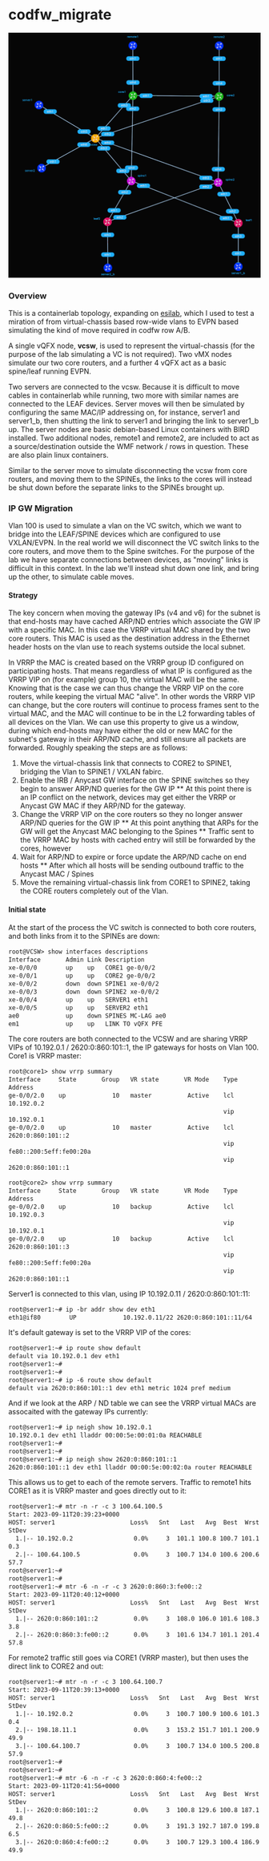 # codfw_migrate

![codfw_migrate topology](https://raw.githubusercontent.com/topranks/homerlabs/main/labs/codfw_migrate/diagram.png)

### Overview

This is a containerlab topology, expanding on [esilab](../esilab), which I used to test a miration of from virtual-chassis based row-wide vlans to EVPN based simulating the kind of move required in codfw row A/B.  

A single vQFX node, **vcsw**, is used to represent the virtual-chassis (for the purpose of the lab simulating a VC is not required).  Two vMX nodes simulate our two core routers, and a further 4 vQFX act as a basic spine/leaf running EVPN.  

Two servers are connected to the vcsw.  Because it is difficult to move cables in containerlab while running, two more with similar names are connected to the LEAF devices.  Server moves will then be simulated by configuring the same MAC/IP addressing on, for instance, server1 and server1_b, then shutting the link to server1 and bringing the link to server1_b up.  The server nodes are basic debian-based Linux containers with BIRD installed.  Two additional nodes, remote1 and remote2, are included to act as a source/destination outside the WMF network / rows in question.  These are also plain linux containers.

Similar to the server move to simulate disconnecting the vcsw from core routers, and moving them to the SPINEs, the links to the cores will instead be shut down before the separate links to the SPINEs brought up.

### IP GW Migration

Vlan 100 is used to simulate a vlan on the VC switch, which we want to bridge into the LEAF/SPINE devices which are configured to use VXLAN/EVPN.  In the real world we will disconnect the VC switch links to the core routers, and move them to the Spine switches.  For the purpose of the lab we have separate connections between devices, as "moving" links is difficult in this context.  In the lab we'll instead shut down one link, and bring up the other, to simulate cable moves.

#### Strategy

The key concern when moving the gateway IPs (v4 and v6) for the subnet is that end-hosts may have cached ARP/ND entries which associate the GW IP with a specific MAC.  In this case the VRRP virtual MAC shared by the two core routers.  This MAC is used as the destination address in the Ethernet header hosts on the vlan use to reach systems outside the local subnet.

In VRRP the MAC is created based on the VRRP group ID configured on participating hosts.  That means regardless of what IP is configured as the VRRP VIP on (for example) group 10, the virtual MAC will be the same.  Knowing that is the case we can thus change the VRRP VIP on the core routers, while keeping the virtual MAC "alive".  In other words the VRRP VIP can change, but the core routers will continue to process frames sent to the virtual MAC, and the MAC will continue to be in the L2 forwarding tables of all devices on the Vlan.  We can use this property to give us a window, during which end-hosts may have either the old or new MAC for the subnet's gateway in their ARP/ND cache, and still ensure all packets are forwarded.  Roughly speaking the steps are as follows:

1. Move the virtual-chassis link that connects to CORE2 to SPINE1, bridging the Vlan to SPINE1 / VXLAN fabirc.
2. Enable the IRB / Anycast GW interface on the SPINE switches so they begin to answer ARP/ND queries for the GW IP
  ** At this point there is an IP conflict on the network, devices may get either the VRRP or Anycast GW MAC if they ARP/ND for the gateway.
3. Change the VRRP VIP on the core routers so they no longer answer ARP/ND queries for the GW IP
   ** At this point anything that ARPs for the GW will get the Anycast MAC belonging to the Spines
   ** Traffic sent to the VRRP MAC by hosts with cached entry will still be forwarded by the cores, however
4. Wait for ARP/ND to expire or force update the ARP/ND cache on end hosts
   ** After which all hosts will be sending outbound traffic to the Anycast MAC / Spines
5. Move the remaining virtual-chassis link from CORE1 to SPINE2, taking the CORE routers completely out of the Vlan.

#### Initial state

At the start of the process the VC switch is connected to both core routers, and both links from it to the SPINEs are down:
```
root@VCSW> show interfaces descriptions 
Interface       Admin Link Description
xe-0/0/0        up    up   CORE1 ge-0/0/2
xe-0/0/1        up    up   CORE2 ge-0/0/2
xe-0/0/2        down  down SPINE1 xe-0/0/2
xe-0/0/3        down  down SPINE2 xe-0/0/2
xe-0/0/4        up    up   SERVER1 eth1
xe-0/0/5        up    up   SERVER2 eth1
ae0             up    down SPINES MC-LAG ae0
em1             up    up   LINK TO vQFX PFE
```

The core routers are both connected to the VCSW and are sharing VRRP VIPs of 10.192.0.1 / 2620:0:860:101::1, the IP gateways for hosts on Vlan 100.  Core1 is VRRP master:
```
root@core1> show vrrp summary 
Interface     State       Group   VR state       VR Mode    Type   Address 
ge-0/0/2.0    up             10   master          Active    lcl    10.192.0.2         
                                                            vip    10.192.0.1         
ge-0/0/2.0    up             10   master          Active    lcl    2620:0:860:101::2  
                                                            vip    fe80::200:5eff:fe00:20a
                                                            vip    2620:0:860:101::1  
```
```
root@core2> show vrrp summary 
Interface     State       Group   VR state       VR Mode    Type   Address 
ge-0/0/2.0    up             10   backup          Active    lcl    10.192.0.3         
                                                            vip    10.192.0.1         
ge-0/0/2.0    up             10   backup          Active    lcl    2620:0:860:101::3  
                                                            vip    fe80::200:5eff:fe00:20a
                                                            vip    2620:0:860:101::1  
```

Server1 is connected to this vlan, using IP 10.192.0.11 / 2620:0:860:101::11:

```
root@server1:~# ip -br addr show dev eth1 
eth1@if80        UP             10.192.0.11/22 2620:0:860:101::11/64
```

It's default gateway is set to the VRRP VIP of the cores:
```
root@server1:~# ip route show default 
default via 10.192.0.1 dev eth1 
root@server1:~# 
root@server1:~# 
root@server1:~# ip -6 route show default 
default via 2620:0:860:101::1 dev eth1 metric 1024 pref medium
```

And if we look at the ARP / ND table we can see the VRRP virtual MACs are assocaited with the gateway IPs currently:

```
root@server1:~# ip neigh show 10.192.0.1 
10.192.0.1 dev eth1 lladdr 00:00:5e:00:01:0a REACHABLE
root@server1:~# 
root@server1:~# 
root@server1:~# ip neigh show 2620:0:860:101::1
2620:0:860:101::1 dev eth1 lladdr 00:00:5e:00:02:0a router REACHABLE
```

This allows us to get to each of the remote servers.  Traffic to remote1 hits CORE1 as it is VRRP master and goes directly out to it:
```
root@server1:~# mtr -n -r -c 3 100.64.100.5
Start: 2023-09-11T20:39:23+0000
HOST: server1                     Loss%   Snt   Last   Avg  Best  Wrst StDev
  1.|-- 10.192.0.2                 0.0%     3  101.1 100.8 100.7 101.1   0.3
  2.|-- 100.64.100.5               0.0%     3  100.7 134.0 100.6 200.6  57.7
root@server1:~# 
root@server1:~# 
root@server1:~# mtr -6 -n -r -c 3 2620:0:860:3:fe00::2
Start: 2023-09-11T20:40:12+0000
HOST: server1                     Loss%   Snt   Last   Avg  Best  Wrst StDev
  1.|-- 2620:0:860:101::2          0.0%     3  108.0 106.0 101.6 108.3   3.8
  2.|-- 2620:0:860:3:fe00::2       0.0%     3  101.6 134.7 101.1 201.4  57.8
```

For remote2 traffic still goes via CORE1 (VRRP master), but then uses the direct link to CORE2 and out:
```
root@server1:~# mtr -n -r -c 3 100.64.100.7
Start: 2023-09-11T20:39:13+0000
HOST: server1                     Loss%   Snt   Last   Avg  Best  Wrst StDev
  1.|-- 10.192.0.2                 0.0%     3  100.7 100.9 100.6 101.3   0.4
  2.|-- 198.18.11.1                0.0%     3  153.2 151.7 101.1 200.9  49.9
  3.|-- 100.64.100.7               0.0%     3  100.7 134.0 100.5 200.8  57.9
root@server1:~# 
root@server1:~# 
root@server1:~# mtr -6 -n -r -c 3 2620:0:860:4:fe00::2
Start: 2023-09-11T20:41:56+0000
HOST: server1                     Loss%   Snt   Last   Avg  Best  Wrst StDev
  1.|-- 2620:0:860:101::2          0.0%     3  100.8 129.6 100.8 187.1  49.8
  2.|-- 2620:0:860:5:fe00::2       0.0%     3  191.3 192.7 187.0 199.8   6.5
  3.|-- 2620:0:860:4:fe00::2       0.0%     3  100.7 129.3 100.4 186.9  49.9
```
